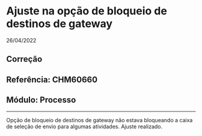 # Ajuste na opção de bloqueio de destinos de gateway
26/04/2022
## Correção
## Referência: CHM60660
## Módulo: Processo
***

Opção de bloqueio de destinos de gateway não estava bloqueando a caixa de seleção de envio para algumas atividades.
Ajuste realizado.